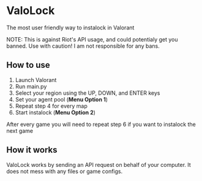 # ValoLock

The most user friendly way to instalock in Valorant

NOTE: This is against Riot's API usage, and could potentialy get you banned. Use with caution! I am not responsible for any bans.

## How to use

1. Launch Valorant
2. Run main.py
3. Select your region using the UP, DOWN, and ENTER keys
4. Set your agent pool (**Menu Option 1**)
5. Repeat step 4 for every map
6. Start instalock (**Menu Option 2**)

After every game you will need to repeat step 6 if you want to instalock the next game

## How it works

ValoLock works by sending an API request on behalf of your computer. It does not mess with any files or game configs.

